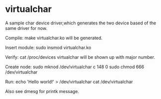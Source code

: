 virtualchar
===========

A sample char device driver,which generates the two device based of the same driver for now.

Compile:
make
virtualchar.ko will be generated.

Insert module:
sudo insmod virtualchar.ko

Verify:
cat /proc/devices
virtualchar will be shown up with major number.

Create node:
sudo mknod /dev/virtualchar c 148 0
sudo chmod 666 /dev/virtualchar

Run:
echo 'Hello world!' > /dev/virtualchar
cat /dev/virtualchar

Also see dmesg for printk message.
